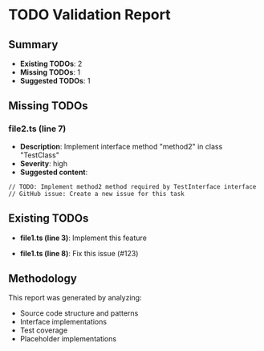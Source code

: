 # TODO Validation Report
  
## Summary

- **Existing TODOs**: 2
- **Missing TODOs**: 1
- **Suggested TODOs**: 1

## Missing TODOs


### file2.ts (line 7)

- **Description**: Implement interface method "method2" in class "TestClass"
- **Severity**: high
- **Suggested content**:
```
// TODO: Implement method2 method required by TestInterface interface
// GitHub issue: Create a new issue for this task
```



## Existing TODOs


- **file1.ts (line 3)**: Implement this feature


- **file1.ts (line 8)**: Fix this issue (#123)


## Methodology

This report was generated by analyzing:
- Source code structure and patterns
- Interface implementations
- Test coverage
- Placeholder implementations
